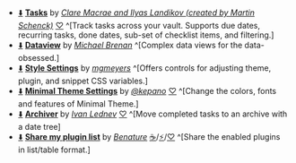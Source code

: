 <!-- ShareMyPlugin begin -->

- [⬇️](obsidian://SP-install?id=obsidian-tasks-plugin&enable=true) [**Tasks**](https://obsidian.md/plugins?id=obsidian-tasks-plugin) by [*Clare Macrae and Ilyas Landikov (created by Martin Schenck)*](https://github.com/obsidian-tasks-group) [♡](https://github.com/sponsors/claremacrae) ^[Track tasks across your vault. Supports due dates, recurring tasks, done dates, sub-set of checklist items, and filtering.]
- [⬇️](obsidian://SP-install?id=dataview&enable=true) [**Dataview**](https://obsidian.md/plugins?id=dataview) by [*Michael Brenan*](https://github.com/blacksmithgu) ^[Complex data views for the data-obsessed.]
- [⬇️](obsidian://SP-install?id=obsidian-style-settings&enable=true) [**Style Settings**](https://obsidian.md/plugins?id=obsidian-style-settings) by [*mgmeyers*](https://github.com/mgmeyers/obsidian-style-settings) ^[Offers controls for adjusting theme, plugin, and snippet CSS variables.]
- [⬇️](obsidian://SP-install?id=obsidian-minimal-settings&enable=true) [**Minimal Theme Settings**](https://obsidian.md/plugins?id=obsidian-minimal-settings) by [*@kepano*](https://www.twitter.com/kepano) [♡](https://www.buymeacoffee.com/kepano) ^[Change the colors, fonts and features of Minimal Theme.]
- [⬇️](obsidian://SP-install?id=obsidian-task-archiver&enable=true) [**Archiver**](https://obsidian.md/plugins?id=obsidian-task-archiver) by [*Ivan Lednev*](https://github.com/ivan-lednev) [♡](https://www.buymeacoffee.com/machineelf) ^[Move completed tasks to an archive with a date tree]
- [⬇️](obsidian://SP-install?id=share-my-plugin-list&enable=true) [**Share my plugin list**](https://obsidian.md/plugins?id=share-my-plugin-list) by [*Benature*](https://github.com/Benature) [☕️](https://www.buymeacoffee.com/benature)/[⚡️](https://afdian.net/a/Benature-K)/[♡](https://s2.loli.net/2024/01/30/jQ9fTSyBxvXRoOM.png) ^[Share the enabled plugins in list/table format.]



<!-- ShareMyPlugin end -->